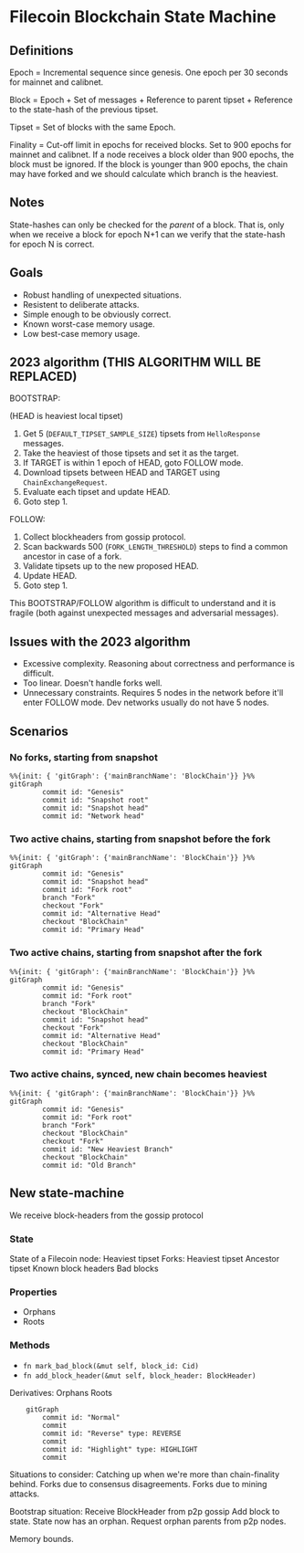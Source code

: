 # Filecoin Blockchain State Machine

## Definitions

Epoch = Incremental sequence since genesis. One epoch per 30 seconds for mainnet
and calibnet.

Block = Epoch + Set of messages + Reference to parent tipset + Reference to the
state-hash of the previous tipset.

Tipset = Set of blocks with the same Epoch.

Finality = Cut-off limit in epochs for received blocks. Set to 900 epochs for
mainnet and calibnet. If a node receives a block older than 900 epochs, the
block must be ignored. If the block is younger than 900 epochs, the chain may
have forked and we should calculate which branch is the heaviest.

## Notes

State-hashes can only be checked for the _parent_ of a block. That is, only when
we receive a block for epoch N+1 can we verify that the state-hash for epoch N
is correct.

## Goals

 - Robust handling of unexpected situations.
 - Resistent to deliberate attacks.
 - Simple enough to be obviously correct.
 - Known worst-case memory usage.
 - Low best-case memory usage.

## 2023 algorithm (THIS ALGORITHM WILL BE REPLACED)

BOOTSTRAP:

(HEAD is heaviest local tipset)

 1. Get 5 (`DEFAULT_TIPSET_SAMPLE_SIZE`) tipsets from `HelloResponse` messages.
 2. Take the heaviest of those tipsets and set it as the target.
 3. If TARGET is within 1 epoch of HEAD, goto FOLLOW mode.
 3. Download tipsets between HEAD and TARGET using `ChainExchangeRequest`.
 4. Evaluate each tipset and update HEAD.
 5. Goto step 1.

FOLLOW:
 1. Collect blockheaders from gossip protocol.
 2. Scan backwards 500 (`FORK_LENGTH_THRESHOLD`) steps to find a common ancestor in case of a fork.
 3. Validate tipsets up to the new proposed HEAD.
 4. Update HEAD.
 5. Goto step 1.

This BOOTSTRAP/FOLLOW algorithm is difficult to understand and it is fragile
(both against unexpected messages and adversarial messages).

## Issues with the 2023 algorithm

 - Excessive complexity. Reasoning about correctness and performance is
   difficult.
 - Too linear. Doesn't handle forks well.
 - Unnecessary constraints. Requires 5 nodes in the network before it'll enter
   FOLLOW mode. Dev networks usually do not have 5 nodes.

## Scenarios

### No forks, starting from snapshot

```mermaid
%%{init: { 'gitGraph': {'mainBranchName': 'BlockChain'}} }%%
gitGraph
        commit id: "Genesis"
        commit id: "Snapshot root"
        commit id: "Snapshot head"
        commit id: "Network head"

```

### Two active chains, starting from snapshot before the fork

```mermaid
%%{init: { 'gitGraph': {'mainBranchName': 'BlockChain'}} }%%
gitGraph
        commit id: "Genesis"
        commit id: "Snapshot head"
        commit id: "Fork root"
        branch "Fork"
        checkout "Fork"
        commit id: "Alternative Head"
        checkout "BlockChain"
        commit id: "Primary Head"

```

### Two active chains, starting from snapshot after the fork

```mermaid
%%{init: { 'gitGraph': {'mainBranchName': 'BlockChain'}} }%%
gitGraph
        commit id: "Genesis"
        commit id: "Fork root"
        branch "Fork"
        checkout "BlockChain"
        commit id: "Snapshot head"
        checkout "Fork"
        commit id: "Alternative Head"
        checkout "BlockChain"
        commit id: "Primary Head"
```

### Two active chains, synced, new chain becomes heaviest

```mermaid
%%{init: { 'gitGraph': {'mainBranchName': 'BlockChain'}} }%%
gitGraph
        commit id: "Genesis"
        commit id: "Fork root"
        branch "Fork"
        checkout "BlockChain"
        checkout "Fork"
        commit id: "New Heaviest Branch"
        checkout "BlockChain"
        commit id: "Old Branch"
```

## New state-machine

We receive block-headers from the gossip protocol


### State

State of a Filecoin node:
    Heaviest tipset
    Forks:
        Heaviest tipset
        Ancestor tipset
    Known block headers
    Bad blocks

### Properties

 * Orphans
 * Roots

### Methods

 * `fn mark_bad_block(&mut self, block_id: Cid)`
 * `fn add_block_header(&mut self, block_header: BlockHeader)`

Derivatives:
    Orphans
    Roots

```mermaid
    gitGraph
        commit id: "Normal"
        commit
        commit id: "Reverse" type: REVERSE
        commit
        commit id: "Highlight" type: HIGHLIGHT
        commit
```

Situations to consider:
    Catching up when we're more than chain-finality behind.
    Forks due to consensus disagreements.
    Forks due to mining attacks.

Bootstrap situation:
    Receive BlockHeader from p2p gossip
    Add block to state.
    State now has an orphan.
    Request orphan parents from p2p nodes.

Memory bounds.
